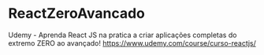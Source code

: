 # ReactZeroAvancado
Udemy - Aprenda React JS na pratica a criar aplicações completas do extremo ZERO ao avançado!
<a>https://www.udemy.com/course/curso-reactjs/</a>
